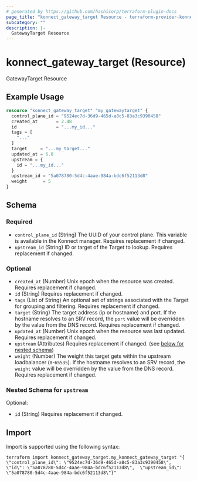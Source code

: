 ```yaml
---
# generated by https://github.com/hashicorp/terraform-plugin-docs
page_title: "konnect_gateway_target Resource - terraform-provider-konnect"
subcategory: ""
description: |-
  GatewayTarget Resource
---
```


# konnect_gateway_target (Resource)

GatewayTarget Resource

## Example Usage

```terraform
resource "konnect_gateway_target" "my_gatewaytarget" {
  control_plane_id = "9524ec7d-36d9-465d-a8c5-83a3c9390458"
  created_at       = 2.48
  id               = "...my_id..."
  tags = [
    "..."
  ]
  target     = "...my_target..."
  updated_at = 6.8
  upstream = {
    id = "...my_id..."
  }
  upstream_id = "5a078780-5d4c-4aae-984a-bdc6f52113d8"
  weight      = 5
}
```

<!-- schema generated by tfplugindocs -->
## Schema

### Required

- `control_plane_id` (String) The UUID of your control plane. This variable is available in the Konnect manager. Requires replacement if changed.
- `upstream_id` (String) ID or target of the Target to lookup. Requires replacement if changed.

### Optional

- `created_at` (Number) Unix epoch when the resource was created. Requires replacement if changed.
- `id` (String) Requires replacement if changed.
- `tags` (List of String) An optional set of strings associated with the Target for grouping and filtering. Requires replacement if changed.
- `target` (String) The target address (ip or hostname) and port. If the hostname resolves to an SRV record, the `port` value will be overridden by the value from the DNS record. Requires replacement if changed.
- `updated_at` (Number) Unix epoch when the resource was last updated. Requires replacement if changed.
- `upstream` (Attributes) Requires replacement if changed. (see [below for nested schema](#nestedatt--upstream))
- `weight` (Number) The weight this target gets within the upstream loadbalancer (`0`-`65535`). If the hostname resolves to an SRV record, the `weight` value will be overridden by the value from the DNS record. Requires replacement if changed.

<a id="nestedatt--upstream"></a>
### Nested Schema for `upstream`

Optional:

- `id` (String) Requires replacement if changed.

## Import

Import is supported using the following syntax:

```shell
terraform import konnect_gateway_target.my_konnect_gateway_target "{ \"control_plane_id\": \"9524ec7d-36d9-465d-a8c5-83a3c9390458\",  \"id\": \"5a078780-5d4c-4aae-984a-bdc6f52113d8\",  \"upstream_id\": \"5a078780-5d4c-4aae-984a-bdc6f52113d8\"}"
```
